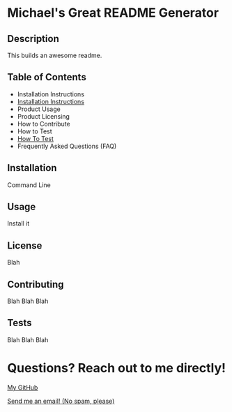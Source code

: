# Michael's Great README Generator

## Description

This builds an awesome readme.

## Table of Contents

- Installation Instructions
- <a href="#Installation">Installation Instructions<a/>
- Product Usage
- Product Licensing
- How to Contribute
- How to Test
- <a href="#tests">How To Test<a/>
- Frequently Asked Questions (FAQ)

## Installation

Command Line

## Usage

Install it

## License

Blah

## Contributing

Blah Blah Blah

## <h2 id="tests">Tests</h2>

Blah Blah Blah

# Questions? Reach out to me directly!

<a href="github.com/mknowlton89">My GitHub</a>

<a href="mailto:mknowlton89@gmail.com">Send me an email! (No spam, please)<a/>





